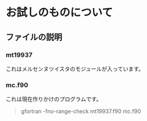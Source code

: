 # お試しのものについて

## ファイルの説明
### mt19937
これはメルセンヌツイスタのモジュールが入っています。

### mc.f90
これは現在作りかけのプログラムです。
> gfortran -fno-range-check mt19937.f90 mc.f90 


### 
